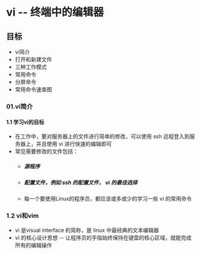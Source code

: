 # vi -- 终端中的编辑器

## 目标

* vi简介
* 打开和新建文件
* 三种工作模式
* 常用命令
* 分屏命令
* 常用命令速查图

### 01.vi简介

#### 1.1 学习vi的目标

* 在工作中，要对服务器上的文件进行简单的修改，可以使用 ssh 远程登入到服务器上，并且使用 vi 进行快速的编辑即可
* 常见需要修改的文件包括：
  * ##### 源程序
  * ##### 配置文件，例如 ssh 的配置文件， vi 的最佳选择
  * 每一个要使用Linux的程序员，都应该或多或少的学习一些 vi 的常用命令

### 1.2 vi和vim
* vi 是visual interface 的简称，是 linux 中最经典的文本编辑器
* vi 的核心设计思想 -- 让程序员的手指始终保持在键盘的核心区域，就能完成所有的编辑操作



